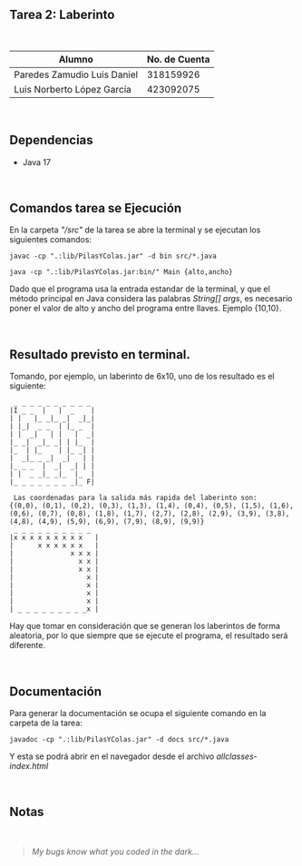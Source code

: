 ## Tarea 2: Laberinto

<br>

| Alumno                      | No. de Cuenta |
| --------------------------- | ------------- |
| Paredes Zamudio Luis Daniel | 318159926     |
| Luis Norberto López García  | 423092075     |

<br>

## Dependencias

- Java 17

<br>

## Comandos tarea se Ejecución

En la carpeta _"/src"_ de la tarea se abre la terminal y se ejecutan los siguientes comandos:

```
javac -cp ".:lib/PilasYColas.jar" -d bin src/*.java

java -cp ".:lib/PilasYColas.jar:bin/" Main {alto,ancho}
```

Dado que el programa usa la entrada estandar de la terminal, y que el método principal
en Java considera las palabras _String[] args_, es necesario poner el valor de alto
y ancho del programa entre llaves. Ejemplo {10,10}.

<br>

## Resultado previsto en terminal.

Tomando, por ejemplo, un laberinto de 6x10, uno de los resultado es el siguiente:

```
 _ _ _ _ _ _ _ _ _ _
|I _ _  |   |  _    |
| |   |_ _|_ _|  _|_|
| |_|  _ _  | |_ _  |
| |  _|   | |   |  _|
|_ _|  _|_ _| | |_  |
|_  | |_    | |_ _| |
|  _|_ _ _|  _|   | |
|_ _ _  |  _|  _| | |
| |  _ _|_ _|_  |_  |
|_ _ _ _ _ _ _ _|_ F|

 Las coordenadas para la salida más rapida del laberinto son:
{(0,0), (0,1), (0,2), (0,3), (1,3), (1,4), (0,4), (0,5), (1,5), (1,6), (0,6), (0,7), (0,8), (1,8), (1,7), (2,7), (2,8), (2,9), (3,9), (3,8), (4,8), (4,9), (5,9), (6,9), (7,9), (8,9), (9,9)}
 _ _ _ _ _ _ _ _ _ _
|x x x x x x x x x   |
|      x x x x x x   |
|              x x x |
|                x x |
|                x x |
|                  x |
|                  x |
|                  x |
|                  x |
| _ _ _ _ _ _ _ _ _x |
```

Hay que tomar en consideración que se generan los laberintos de forma aleatoria, por lo
que siempre que se ejecute el programa, el resultado será diferente.

<br>

## Documentación

Para generar la documentación se ocupa el siguiente comando en la carpeta de la tarea:

```
javadoc -cp ".:lib/PilasYColas.jar" -d docs src/*.java
```

Y esta se podrá abrir en el navegador desde el archivo _allclasses-index.html_

<br>

## Notas

<br>

> _My bugs know what you coded in the dark..._
